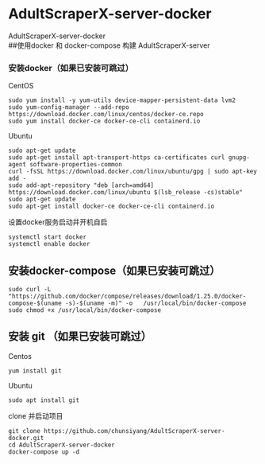 # AdultScraperX-server-docker
AdultScraperX-server-docker  
##使用docker 和 docker-compose 构建 AdultScraperX-server  
### 安装docker（如果已安装可跳过）
CentOS
```
sudo yum install -y yum-utils device-mapper-persistent-data lvm2  
sudo yum-config-manager --add-repo https://download.docker.com/linux/centos/docker-ce.repo  
sudo yum install docker-ce docker-ce-cli containerd.io
```
Ubuntu
```
sudo apt-get update  
sudo apt-get install apt-transport-https ca-certificates curl gnupg-agent software-properties-common  
curl -fsSL https://download.docker.com/linux/ubuntu/gpg | sudo apt-key add -  
sudo add-apt-repository "deb [arch=amd64] https://download.docker.com/linux/ubuntu $(lsb_release -cs)stable"  
sudo apt-get update  
sudo apt-get install docker-ce docker-ce-cli containerd.io  
```
设置docker服务启动并开机自启
```
systemctl start docker  
systemctl enable docker  
```
## 安装docker-compose（如果已安装可跳过）
```
sudo curl -L "https://github.com/docker/compose/releases/download/1.25.0/docker-compose-$(uname -s)-$(uname -m)" -o   /usr/local/bin/docker-compose  
sudo chmod +x /usr/local/bin/docker-compose
```
## 安装 git （如果已安装可跳过）
Centos 
```
yum install git
```
Ubuntu 
```
sudo apt install git
```
clone 并启动项目
```
git clone https://github.com/chunsiyang/AdultScraperX-server-docker.git  
cd AdultScraperX-server-docker  
docker-compose up -d
```
